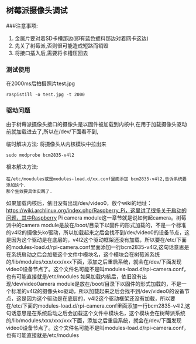## 树莓派摄像头调试

###注意事项:

1. 金属片要对着SD卡槽那边(即有蓝色塑料那边对着网卡这边)
2. 先关了树莓派,否则很可能造成短路而销毁
3. 将接口插入后,需要将卡槽压回去

### 测试使用
在2000ms后拍摄照片test.jpg

    raspistill -o test.jpg -t 2000

### 驱动问题

由于树莓派摄像头接口的摄像头是以固件被加载到内核中,在用于加载摄像头驱动前就加载进去了,所以在/dev/下面看不到,

临时解决方法:
将摄像头从内核模块中拉出来

    sudo modprobe bcm2835-v4l2

根本解决方法:

    在/etc/moudules或是modules-load.d/xx.conf里面添加 bcm2835-v4l2,告诉系统要添加这个.
    那个生效要具体实践了.


如果加载内核后，依旧没有出现/dev/video0，放个wiki的地址：https://wiki.archlinux.org/index.php/Raspberry_Pi，这里讲了很多关于启动的问题，其中Raspberry Pi camera module这一章节就是说如何起camera。树莓派中的camera module是放在/boot/目录下以固件的形式加载的，不是一个标准的v4l2的摄像头ko驱动，所以加载起来之后会找不到/dev/video0的设备节点，这是因为这个驱动是在底层的，v4l2这个驱动框架还没有加载，所以要在/etc/下面的modules-load.d/rpi-camera.conf里面添加一行bcm2835-v4l2,这句话意思是在系统启动之后会加载这个文件中模块名，这个模块会在树莓派系统的/lib/modules/xxx/xxx/xxx下面，添加之后重启系统，就会在/dev/下面发现video0设备节点了。这个文件名可能不是叫modules-load.d/rpi-camera.conf，也有可能直接就是/etc/modules
如果加载内核后，依旧没有出现/dev/video0amera module是放在/boot/目录下以固件的形式加载的，不是一个标准的v4l2的摄像头ko驱动，所以加载起来之后会找不到/dev/video0的设备节点，这是因为这个驱动是在底层的，v4l2这个驱动框架还没有加载，所以要在/etc/下面的modules-load.d/rpi-camera.conf里面添加一行bcm2835-v4l2,这句话意思是在系统启动之后会加载这个文件中模块名，这个模块会在树莓派系统的/lib/modules/xxx/xxx/xxx下面，添加之后重启系统，就会在/dev/下面发现video0设备节点了。这个文件名可能不是叫modules-load.d/rpi-camera.conf，也有可能直接就是/etc/modules    

